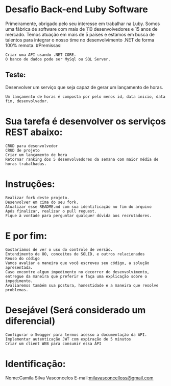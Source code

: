 # Desafio Back-end Luby Software

Primeiramente, obrigado pelo seu interesse em trabalhar na Luby. Somos uma fábrica de software com mais de 110 desenvolvedores e 15 anos de mercado. Temos atuação em mais de 5 países e estamos em busca de talentos para integrar o nosso time no desenvolvimento .NET de forma 100% remota.
#Premissas:

    Criar uma API usando .NET CORE.
    O banco de dados pode ser MySql ou SQL Server.

## Teste:

Desenvolver um serviço que seja capaz de gerar um lançamento de horas.

    Um lançamento de horas é composta por pelo menos id, data inicio, data fim, desenvolvedor.

# Sua tarefa é desenvolver os serviços REST abaixo:

    CRUD para desenvolvedor
    CRUD de projeto
    Criar um lançamento de hora
    Retornar ranking dos 5 desenvolvedores da semana com maior média de horas trabalhadas.

# Instruções:

    Realizar fork deste projeto.
    Desenvolver em cima do seu fork.
    Atualizar esse README.md com sua identificação no fim do arquivo
    Após finalizar, realizar o pull request.
    Fique à vontade para perguntar qualquer dúvida aos recrutadores.

# E por fim:

    Gostaríamos de ver o uso do controle de versão.
    Entendimento de OO, conceitos de SOLID, e outros relacionados
    Reuso do código
    Vamos avaliar a maneira que você escreveu seu código, a solução apresentada.
    Caso encontre algum impedimento no decorrer do desenvolvimento, entregue da maneira que preferir e faça uma explicação sobre o impedimento.
    Avaliaremos também sua postura, honestidade e a maneira que resolve problemas.

# Desejável (Será considerado um diferencial)

    Configurar o Swagger para termos acesso a documentação da API.
    Implementar autenticação JWT com expiração de 5 minutos
    Criar um client WEB para consumir essa API

# Identificação:

Nome:Camila Silva Vasconcelos
E-mail:milavasconcelloss@gmail.com
